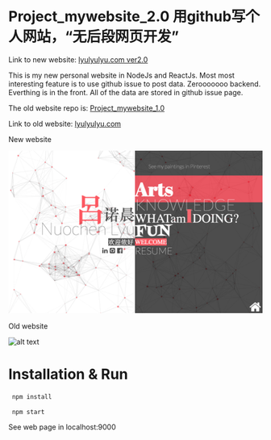 # Project_mywebsite_2.0 用github写个人网站，“无后段网页开发”

Link to new website: [lyulyulyu.com ver2.0](lyulyulyu.com)

This is my new personal website in NodeJs and ReactJs. Most most interesting feature is to use github issue to post data. Zerooooooo backend. Everthing is in the front. All of the data are stored in github issue page.

The old website repo is: [Project_mywebsite_1.0](https://github.com/nlyu/Projects_mywebsite)

Link to old website: [lyulyulyu.com](http://nlyu2.web.engr.illinois.edu/)

New website

![alt text](/new.png)

Old website

![alt text](/old.png)
 
 
# Installation & Run


```
 npm install
```

```
 npm start
```

See web page in localhost:9000
